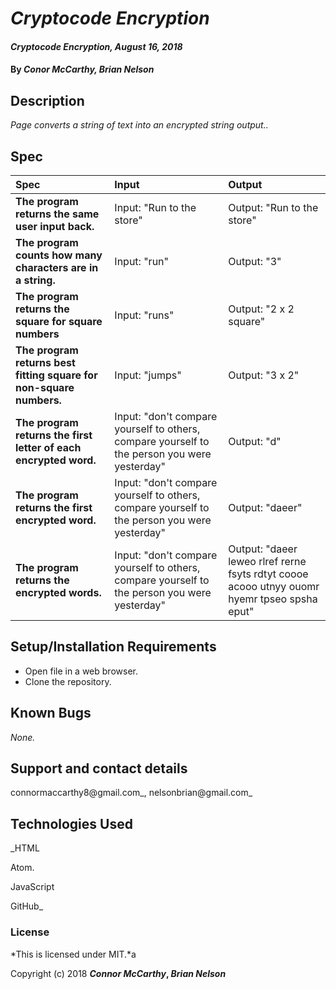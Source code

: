 # _Cryptocode Encryption_

#### _Cryptocode Encryption, August 16, 2018_

#### By _**Conor McCarthy, Brian Nelson**_

## Description

_Page converts a string of text into an encrypted string output.._

## Spec

| Spec | Input | Output |
| :-------------     | :------------- | :------------- |
| **The program returns the same user input back.** | Input: "Run to the store" | Output: "Run to the store" |
| **The program counts how many characters are in a string.** | Input: "run" | Output: "3" |
| **The program returns the square for square numbers** | Input: "runs" | Output: "2 x 2 square" |
| **The program returns best fitting square for non-square numbers.** | Input: "jumps" | Output: "3 x 2" |
| **The program returns the first letter of each encrypted word.** | Input: "don't compare yourself to others, compare yourself to the person you were yesterday" | Output: "d" |
| **The program returns the first encrypted word.** | Input: "don't compare yourself to others, compare yourself to the person you were yesterday" | Output: "daeer" |
| **The program returns the encrypted words.** | Input: "don't compare yourself to others, compare yourself to the person you were yesterday" | Output: "daeer leweo rlref rerne fsyts rdtyt coooe acooo utnyy ouomr hyemr tpseo spsha eput"|


## Setup/Installation Requirements

* Open file in a web browser.
* Clone the repository.
## Known Bugs

_None._

## Support and contact details

connormaccarthy8@gmail.com_, nelsonbrian@gmail.com_

## Technologies Used

_HTML

Atom.

JavaScript

GitHub_

### License

*This is licensed under MIT.*a

Copyright (c) 2018 **_Connor McCarthy_, _Brian Nelson_**
